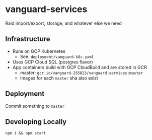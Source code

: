 # vanguard-services
Raid import/export, storage, and whatever else we need

## Infrastructure

- Runs on GCP Kubernetes
  - See: `deployment/vanguard-k8s.yaml`
- Uses GCP Cloud SQL (postgres flavor)
- App containers build with GCP CloudBuild and are stored in GCR
  - master: `gcr.io/vanguard-255823/vanguard-services:master`
  - Images for each `master` sha also exist

## Deployment

Commit something to `master`

## Developing Locally

`npm i && npm start`